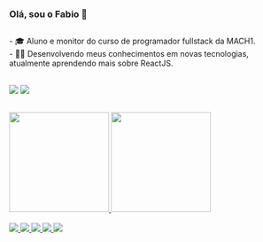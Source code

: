 ### Olá, sou o Fabio  👋
##
<div>
  - 🎓 Aluno e monitor do curso de programador fullstack da MACH1. <br>
  - 👨‍💻 Desenvolvendo meus conhecimentos em novas tecnologias, atualmente aprendendo mais sobre ReactJS. <br><br> 
</div>

  <a href = "mailto:fabio.mmouras@hotmail.com"><img src="https://img.shields.io/badge/Gmail-D14836?style=for-the-badge&logo=gmail&logoColor=white" target="_blank"></a>
  <a href="https://www.linkedin.com/in/fabiomoura-m" target="_blank"><img src="https://img.shields.io/badge/-LinkedIn-%230077B5?style=for-the-badge&logo=linkedin&logoColor=white" target="_blank"></a>

##
<div>
  <a href="https://github.com/fabiomoura-m">
  <img height="180em" src="https://github-readme-stats.vercel.app/api?username=fabiomoura-m&show_icons=true&theme=dark&include_all_commits=true&count_private=true"/>
  <img height="180em" src="https://github-readme-stats.vercel.app/api/top-langs/?username=fabiomoura-m&layout=compact&langs_count=7&theme=dark"/>
</div>

<br>

<div>
<img src="https://img.shields.io/badge/HTML-e06b12?style=for-the-badge&logo=html5&logoColor=white" />
<img src="https://img.shields.io/badge/CSS-1283e0?&style=for-the-badge&logo=css3&logoColor=white" />
<img src="https://img.shields.io/badge/JavaScript-F7DF1E?style=for-the-badge&logo=javascript&logoColor=414141" />
<img src="https://img.shields.io/badge/React-414141?style=for-the-badge&logo=react&logoColor=61DAFB" />
<img src="https://img.shields.io/badge/TypeScript-007ACC?style=for-the-badge&logo=typescript&logoColor=white"/>
</div>
